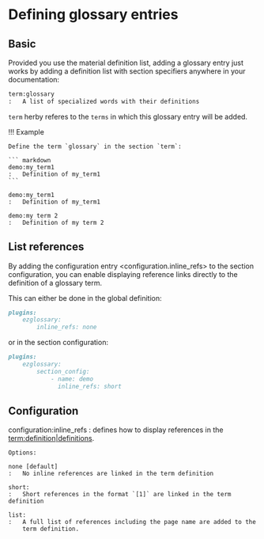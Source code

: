 # Defining glossary entries

## Basic

Provided you use the material definition list, adding a glossary entry
just works by adding a definition list with section specifiers anywhere
in your documentation:

``` markdown
term:glossary
:   A list of specialized words with their definitions
```

`term` herby referes to the <termssection> `terms` in which this glossary
entry will be added.

!!! Example

    Define the term `glossary` in the section `term`:

    ``` markdown
    demo:my_term1
    :   Definition of my_term1
    ```

    demo:my_term1
    :   Definition of my_term1

    demo:my term 2
    :   Definition of my term 2


## List references

By adding the configuration entry <configuration.inline_refs> to the section configuration,
you can enable displaying reference links directly to the definition of a glossary term.

This can either be done in the global definition:

```markdown
plugins:
    ezglossary:
        inline_refs: none
```

or in the section configuration:

```markdown
plugins:
    ezglossary:
        section_config:
            - name: demo
              inline_refs: short
```

## Configuration

configuration:inline_refs
:   defines how to display references in the <term:definition|definitions>.

    Options:

    none [default]
    :   No inline references are linked in the term definition

    short:
    :   Short references in the format `[1]` are linked in the term definition

    list:
    :   A full list of references including the page name are added to the
        term definition.
